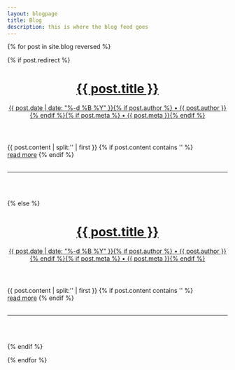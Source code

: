 ```yaml
---
layout: blogpage
title: Blog
description: this is where the blog feed goes
---
```


<!-- <br/> -->

{% for post in site.blog reversed %}

{% if post.redirect %}

<div class="post">

  <a href="{{ post.redirect }}" target="_blank">
  <header class="post-header">
    <h1 class="post-title">{{ post.title }}</h1>
    <p class="post-meta">{{ post.date | date: "%-d %B %Y" }}{% if post.author %} • {{ post.author }}{% endif %}{% if post.meta %} • {{ post.meta }}{% endif %}</p>
  </header>
  </a>

  <article class="post-content">
    {{ post.content | split:'<!--break-->' | first }}
    {% if post.content contains '<!--break-->' %}
    <br/>
      <a href="{{ post.redirect }}" target="_blank">read more</a>
    {% endif %}
  </article>

  <br/>
  <hr/>
  <br/>
  <br/>

</div>


{% else %}

<div class="post">

  <a href="{{ site.baseurl }}{{ post.url }}">
  <header class="post-header">
    <h1 class="post-title">{{ post.title }}</h1>
    <p class="post-meta">{{ post.date | date: "%-d %B %Y" }}{% if post.author %} • {{ post.author }}{% endif %}{% if post.meta %} • {{ post.meta }}{% endif %}</p>
  </header>
  </a>

  <article class="post-content">
    {{ post.content | split:'<!--break-->' | first }}
    {% if post.content contains '<!--break-->' %}
    <br/>
      <a href="{{ site.baseurl }}{{ post.url }}">read more</a>
    {% endif %}
  </article>

  <br/>
  <hr/>
  <br/>
  <br/>

</div>

{% endif %}

{% endfor %}
